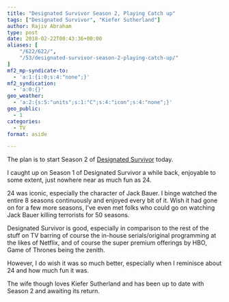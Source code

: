 ```yaml
---
title: "Designated Survivor Season 2, Playing Catch up"
tags: ["Designated Survivor", "Kiefer Sutherland"]
author: Rajiv Abraham
type: post
date: 2018-02-22T00:43:36+00:00
aliases: [
    "/622/622/",
    "/53/designated-survivor-season-2-playing-catch-up/"
]
mf2_mp-syndicate-to:
  - 'a:1:{i:0;s:4:"none";}'
mf2_syndication:
  - 'a:0:{}'
geo_weather:
  - 'a:2:{s:5:"units";s:1:"C";s:4:"icon";s:4:"none";}'
geo_public:
  - 1
categories:
  - TV
format: aside

---
```

<p style="text-align: left;">
  The plan is to start Season 2 of <a href="https://www.imdb.com/title/tt5296406/" target="_blank" rel="noopener">Designated Survivor</a> today.
</p>

<p style="text-align: left;">
  I caught up on Season 1 of Designated Survivor a while back, enjoyable to some extent, just nowhere near as much fun as 24.
</p>

<p style="text-align: left;">
  24 was iconic, especially the character of Jack Bauer. I binge watched the entire 8 seasons continuously and enjoyed every bit of it. Wish it had gone on for a few more seasons, I&#8217;ve even met folks who could go on watching Jack Bauer killing terrorists for 50 seasons.
</p>

<p style="text-align: left;">
  Designated Survivor is good, especially in comparison to the rest of the stuff on TV barring of course the in-house serials/original programming at the likes of Netflix, and of course the super premium offerings by HBO, Game of Thrones being the zenith.
</p>

<p style="text-align: left;">
  However, I do wish it was so much better, especially when I reminisce about 24 and how much fun it was.
</p>

<p style="text-align: left;">
  The wife though loves Kiefer Sutherland and has been up to date with Season 2 and awaiting its return.
</p>